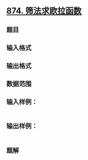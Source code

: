 ## [874. 筛法求欧拉函数](https://www.acwing.com/problem/content/solution/876/1/)

### 题目

### 输入格式

### 输出格式

### 数据范围

### 输入样例：

```

```

### 输出样例：

```

```

### 题解